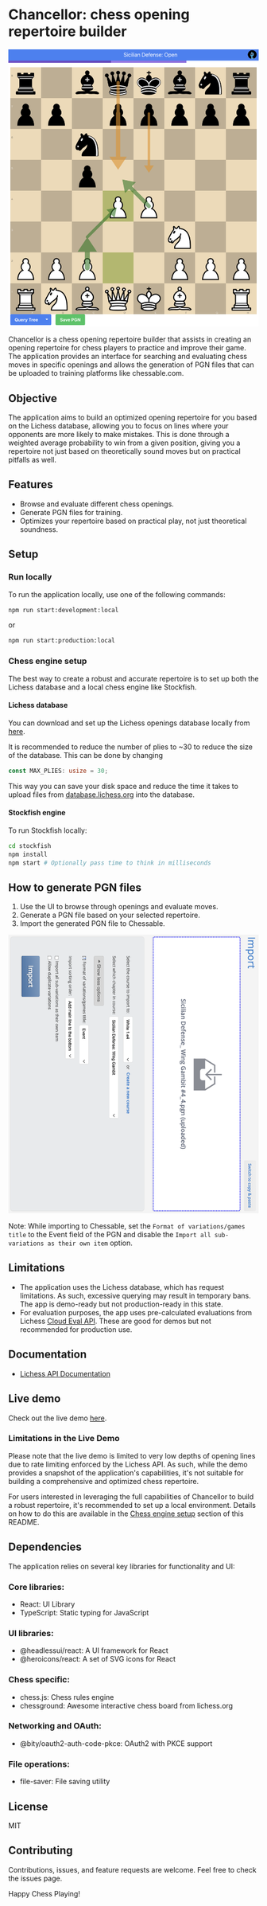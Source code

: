 # Chancellor: chess opening repertoire builder

![UI Interface](docs/ui.png)

Chancellor is a chess opening repertoire builder that assists in creating an opening repertoire for chess players to
practice and improve their game. The application provides an interface for searching and evaluating chess moves in
specific openings and allows the generation of PGN files that can be uploaded to training platforms like chessable.com.

## Objective

The application aims to build an optimized opening repertoire for you based on the Lichess database, allowing you to
focus on lines where your opponents are more likely to make mistakes. This is done through a weighted average
probability to win from a given position, giving you a repertoire not just based on theoretically sound moves but on
practical pitfalls as well.

## Features

- Browse and evaluate different chess openings.
- Generate PGN files for training.
- Optimizes your repertoire based on practical play, not just theoretical soundness.

## Setup

### Run locally

To run the application locally, use one of the following commands:

```bash
npm run start:development:local
```

or

```bash
npm run start:production:local
```

### Chess engine setup

The best way to create a robust and accurate repertoire is to set up both the Lichess database and a local chess engine
like Stockfish.

#### Lichess database

You can download and set up the Lichess openings database locally from
[here](https://github.com/lichess-org/lila-openingexplorer).

It is recommended to reduce the number of plies to ~30 to reduce the size of the database. This can be done by changing
```rs
const MAX_PLIES: usize = 30;
```
This way you can save your disk space and reduce the time it takes to upload files from 
[database.lichess.org](https://database.lichess.org/) into the database.

#### Stockfish engine

To run Stockfish locally:

```bash
cd stockfish
npm install
npm start # Optionally pass time to think in milliseconds
```

## How to generate PGN files

1. Use the UI to browse through openings and evaluate moves.
2. Generate a PGN file based on your selected repertoire.
3. Import the generated PGN file to Chessable.

![Chessable Import](docs/chessable.png)

Note: While importing to Chessable, set the `Format of variations/games title` to the Event field of the PGN and disable
the `Import all sub-variations as their own item` option.

## Limitations

- The application uses the Lichess database, which has request limitations. As such, excessive querying may result in
  temporary bans. The app is demo-ready but not production-ready in this state.
- For evaluation purposes, the app uses pre-calculated evaluations from Lichess
  [Cloud Eval API](https://lichess.org/api#tag/Analysis). These are good for demos but not recommended for production
  use.

## Documentation

- [Lichess API Documentation](https://lichess.org/api)

## Live demo

Check out the live demo [here](https://bonkin.github.io/chancellor/).

### Limitations in the Live Demo

Please note that the live demo is limited to very low depths of opening lines due to rate limiting enforced by the 
Lichess API. As such, while the demo provides a snapshot of the application's capabilities, it's not suitable for 
building a comprehensive and optimized chess repertoire.

For users interested in leveraging the full capabilities of Chancellor to build a robust repertoire, it's recommended 
to set up a local environment. Details on how to do this are available in the [Chess engine setup](#chess-engine-setup) 
section of this README.

## Dependencies

The application relies on several key libraries for functionality and UI:

### Core libraries:

- React: UI Library
- TypeScript: Static typing for JavaScript

### UI libraries:

- @headlessui/react: A UI framework for React
- @heroicons/react: A set of SVG icons for React

### Chess specific:

- chess.js: Chess rules engine
- chessground: Awesome interactive chess board from lichess.org

### Networking and OAuth:

- @bity/oauth2-auth-code-pkce: OAuth2 with PKCE support

### File operations:

- file-saver: File saving utility

## License

MIT

## Contributing

Contributions, issues, and feature requests are welcome. Feel free to check the issues page.

Happy Chess Playing!
